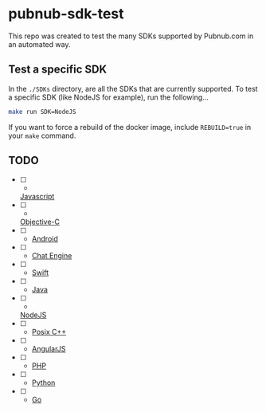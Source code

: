 # pubnub-sdk-test
This repo was created to test the many SDKs supported by Pubnub.com in an
automated way.

## Test a specific SDK

In the `./SDKs` directory, are all the SDKs that are currently supported. To
test a specific SDK (like NodeJS for example), run the following...

```sh
make run SDK=NodeJS
```

If you want to force a rebuild of the docker image, include `REBUILD=true` in
your `make` command.

## TODO
 * [ ] -
   [Javascript](https://www.pubnub.com/docs/web-javascript/pubnub-javascript-sdk)
 * [ ] -
   [Objective-C](https://www.pubnub.com/docs/ios-objective-c/pubnub-objective-c-sdk)
 * [ ] - [Android](https://www.pubnub.com/docs/android-java/pubnub-java-sdk)
 * [ ] - [Chat
   Engine](https://www.pubnub.com/docs/chat-engine/getting-started)
 * [ ] - [Swift](https://www.pubnub.com/docs/swift/pubnub-swift-sdk)
 * [ ] - [Java](https://www.pubnub.com/docs/java-se-java/pubnub-java-sdk)
 * [ ] -
   [NodeJS](https://www.pubnub.com/docs/nodejs-javascript/pubnub-javascript-sdk)
 * [ ] - [Posix C++](https://www.pubnub.com/docs/posix-cpp/pubnub-cpp-sdk)
 * [ ] - [AngularJS](https://www.pubnub.com/docs/angularjs-javascript/pubnub-javascript-sdk)
 * [ ] - [PHP](https://www.pubnub.com/docs/php/pubnub-php-sdk)
 * [ ] - [Python](https://www.pubnub.com/docs/python/pubnub-python-sdk)
 * [ ] - [Go](https://www.pubnub.com/docs/go/pubnub-go-sdk)
